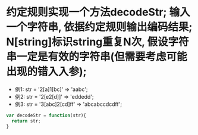 
# 约定规则实现一个方法decodeStr; 输入一个字符串, 依据约定规则输出编码结果; N[string]标识string重复N次, 假设字符串一定是有效的字符串(但需要考虑可能出现的错入入参);
* 例1: str = '2[a]1[bc]' => 'aabc';
* 例2: str = '2[e2[d]]' => 'eddedd';
* 例3: str = '3[abc]2[cd]ff' => 'abcabccdcdff';

```javascript
var decodeStr = function(str){
  return str;
}
```